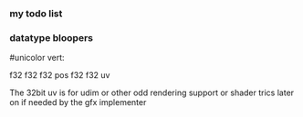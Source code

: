 ### my todo list

### datatype bloopers

#unicolor vert:

f32 f32 f32 pos
f32 f32 uv

The 32bit uv is for udim or other odd rendering support or shader trics
later on if needed by the gfx implementer
